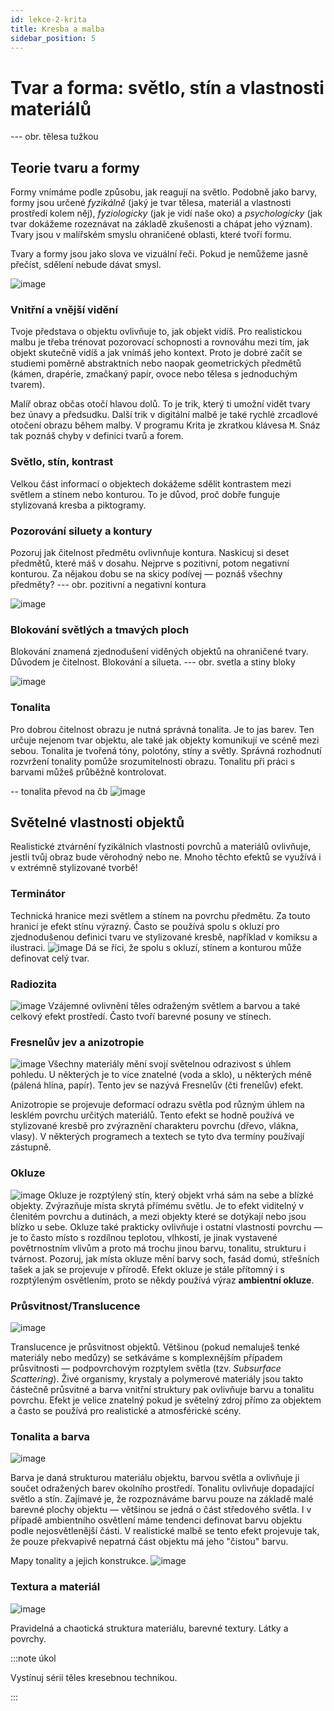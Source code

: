 ```yaml
---
id: lekce-2-krita
title: Kresba a malba
sidebar_position: 5
---
```


# Tvar a forma: světlo, stín a vlastnosti materiálů

--- obr. tělesa tužkou
## Teorie tvaru a formy
Formy vnímáme podle způsobu, jak reagují na světlo. Podobně jako barvy, formy jsou určené *fyzikálně* (jaký je tvar tělesa, materiál a vlastnosti prostředí kolem něj), *fyziologicky* (jak je vidí naše oko) a *psychologicky* (jak tvar dokážeme rozeznávat na základě zkušenosti a chápat jeho význam). Tvary  jsou v malířském smyslu ohraničené oblasti, které tvoří formu.

Tvary a formy jsou jako slova ve vizuální řeči. Pokud je nemůžeme jasně přečíst, sdělení nebude dávat smysl.

![image](../img/aka-moc.svg)

### Vnitřní a vnější vidění
Tvoje představa o objektu ovlivňuje to, jak objekt vidíš. Pro realistickou malbu je třeba trénovat pozorovací schopnosti a rovnováhu mezi tím, jak objekt skutečně vidíš a jak vnímáš jeho kontext. Proto je dobré začít se studiemi poměrně abstraktních nebo naopak geometrických předmětů (kámen, drapérie, zmačkaný papír, ovoce nebo tělesa s jednoduchým tvarem).  

Malíř obraz občas otočí hlavou dolů. To je trik, který ti umožní vidět tvary bez únavy a předsudku. Další trik v digitální malbě je také rychlé zrcadlové otočení obrazu během malby. V programu Krita je zkratkou klávesa <kbd>M</kbd>. Snáz tak poznáš chyby v definici tvarů a forem.  
### Světlo, stín, kontrast
Velkou část informací o objektech dokážeme sdělit kontrastem mezi světlem a stínem nebo konturou. To je důvod, proč dobře funguje stylizovaná kresba a piktogramy.
### Pozorování siluety a kontury
Pozoruj jak čitelnost předmětu ovlivnňuje kontura. Naskicuj si deset předmětů, které máš v dosahu. Nejprve s pozitivní, potom negativní konturou. Za nějakou dobu se na skicy podívej — poznáš všechny předměty?
--- obr. pozitivní a negativní kontura

![image](../img/aka-moc.svg)

### Blokování světlých a tmavých ploch
Blokování znamená zjednodušení viděných objektů na ohraničené tvary. Důvodem je čitelnost. Blokování a silueta.
--- obr. svetla a stiny bloky

![image](../img/aka-moc.svg)
### Tonalita
Pro dobrou čitelnost obrazu je nutná správná tonalita. Je to jas barev. Ten určuje nejenom tvar objektu, ale také jak objekty komunikují ve scéně mezi sebou. Tonalita je tvořená tóny, polotóny, stíny a světly. Správná rozhodnutí rozvržení tonality pomůže srozumitelnosti obrazu. Tonalitu při práci s barvami můžeš průběžně kontrolovat.

-- tonalita převod na čb
![image](../img/aka-moc.svg)

## Světelné vlastnosti objektů
Realistické ztvárnění fyzikálních vlastnosti povrchů a materiálů ovlivňuje, jestli tvůj obraz bude věrohodný nebo ne. Mnoho těchto efektů se využívá i v extrémně stylizované tvorbě!    
### Terminátor
Technická hranice mezi světlem a stínem na povrchu předmětu. Za touto hranicí je efekt stínu výrazný. Často se používá spolu s okluzí pro zjednodušenou definici tvaru ve stylizované kresbě, například v komiksu a ilustraci.
![image](../img/terminator.svg)
Dá se říci, že spolu s okluzí, stínem a konturou může definovat celý tvar.

### Radiozita
![image](../img/aka-moc1.svg)
Vzájemné ovlivnění těles odraženým světlem a barvou a také celkový efekt prostředí. Často tvoří barevné posuny ve stínech.

### Fresnelův jev a anizotropie
![image](../img/aka-moc1.svg)
Všechny materiály mění svojí světelnou odrazivost s úhlem pohledu. U některých je to více znatelné (voda a sklo), u některých méně (pálená hlína, papír). Tento jev se nazývá Fresnelův (čti frenelův) efekt.

Anizotropie se projevuje deformací odrazu světla pod různým úhlem na lesklém povrchu určitých materiálů. Tento efekt se hodně používá ve stylizované kresbě pro zvýraznění charakteru povrchu (dřevo, vlákna, vlasy). V některých programech a textech se tyto dva termíny používají zástupně.
### Okluze
![image](../img/aka-moc1.svg)
Okluze je rozptýlený stín, který objekt vrhá sám na sebe a blízké objekty. Zvýrazňuje místa skrytá přímému světlu. Je to efekt viditelný v členitém povrchu a dutinách, a mezi objekty které se dotýkají nebo jsou blízko u sebe. Okluze také prakticky ovlivňuje i ostatní vlastnosti povrchu — je to často místo s rozdílnou teplotou, vlhkostí, je jinak vystavené povětrnostním vlivům a proto má trochu jinou barvu, tonalitu, strukturu i tvárnost. Pozoruj, jak místa okluze mění barvy soch, fasád domú, střešních tašek a jak se projevuje v přírodě. Efekt okluze je stále přítomný i s rozptýleným osvětlením, proto se někdy používá výraz **ambientní okluze**.
### Průsvitnost/Translucence
![image](../img/aka-moc1.svg)

Translucence  je průsvitnost objektů. Většinou (pokud nemaluješ tenké materiály nebo medůzy) se setkáváme s komplexnějším případem průsvitnosti — podpovrchovým rozptylem světla (tzv. *Subsurface Scattering*). Živé organismy, krystaly a polymerové materiály jsou takto částečně průsvitné a barva vnitřní struktury pak ovlivňuje barvu a tonalitu povrchu. Efekt je velice znatelný pokud je světelný zdroj přímo za objektem a často se používá pro realistické a atmosférické scény.    
### Tonalita a barva
![image](../img/aka-moc1.svg)

Barva je daná strukturou materiálu objektu, barvou světla a ovlivňuje ji součet odražených barev okolního prostředí. Tonalitu ovlivňuje dopadající světlo a stín. Zajímavé je, že rozpoznáváme barvu pouze na základě malé barevné plochy objektu — většinou se jedná o část středového světla. I v případě ambientního osvětlení máme tendenci definovat barvu objektu podle nejosvětlenější části. V realistické  malbě se tento efekt projevuje tak, že pouze překvapivě nepatrná část objektu má jeho "čistou" barvu.

Mapy tonality a jejich konstrukce.
![image](../img/aka-moc.svg)
### Textura a materiál
![image](../img/aka-moc1.svg)

Pravidelná a chaotická struktura materiálu, barevné textury. Látky a povrchy.



:::note úkol

Vystínuj sérii těles kresebnou technikou.

:::
